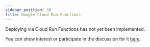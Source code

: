 ```yaml
---
sidebar_position: 30
title: Google Cloud Run Functions
---
```


Deploying via Cloud Run Functions has not yet been implemented.

You can show interest or participate in the discussion for it [here](https://github.com/vramework/vramework/issues/47).
